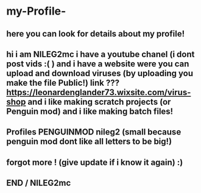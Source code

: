 # my-Profile-
here you can look for details about my profile!
------------------------------------------------
hi i am NILEG2mc
i have a youtube chanel (i dont post vids :( )
and i have a website were you can upload 
and download viruses (by uploading you make the file Public!) link ??? https://leonardenglander73.wixsite.com/virus-shop
and i like making scratch projects (or Penguin mod)
and i like making batch files!
------------------------------------------------
Profiles
PENGUINMOD nileg2 (small because penguin mod dont like all letters to be big!)
-----------------------------------------------
forgot more ! (give update if i know it again) :)
-------------------------------------------------
END / NILEG2mc
-------------------------------------------------

